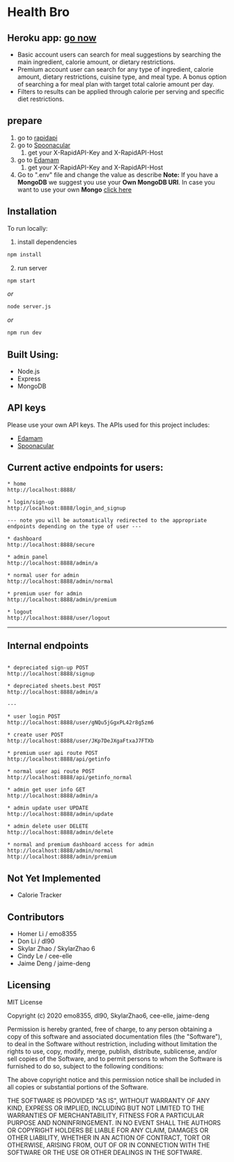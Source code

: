 # Health Bro

## Heroku app: [go now](https://healthbro.herokuapp.com)

* Basic account users can search for meal suggestions by searching the main ingredient, calorie amount, or dietary restrictions.
* Premium account user can search for any type of ingredient, calorie amount, dietary restrictions, cuisine type, and meal type. A bonus option of searching a for meal plan with target total calorie amount per day.
* Filters to results can be applied through calorie per serving and specific diet restrictions.

## prepare
1. go to [rapidapi](https://rapidapi.com)
2. go to [Spoonacular](https://rapidapi.com/spoonacular/api/Recipe%20-%20Food%20-%20Nutrition)
   1. get your X-RapidAPI-Key and X-RapidAPI-Host
3. go to [Edamam](https://rapidapi.com/edamam/api/Recipe%20Search%20and%20Diet)
   1. get your X-RapidAPI-Key and X-RapidAPI-Host
4. Go to ".env" file and change the value as describe
**Note:** If you have a **MongoDB** we suggest you use your **Own MongoDB URI**. In case you want to use your own **Mongo** [click here](https://www.mongodb.com)


## Installation 
To run locally:

1. install dependencies

```bash
npm install
```

2. run server

```bash
npm start
```

_or_

```bash
node server.js
```

_or_

```bash
npm run dev
```

## Built Using:
* Node.js
* Express
* MongoDB

## API keys
Please use your own API keys. The APIs used for this project includes:

* [Edamam](https://www.edamam.com/)
* [Spoonacular](https://spoonacular.com/)

## Current active endpoints for users:

```
* home
http://localhost:8888/

* login/sign-up
http://localhost:8888/login_and_signup

--- note you will be automatically redirected to the appropriate endpoints depending on the type of user ---

* dashboard
http://localhost:8888/secure

* admin panel
http://localhost:8888/admin/a

* normal user for admin
http://localhost:8888/admin/normal

* premium user for admin
http://localhost:8888/admin/premium

* logout
http://localhost:8888/user/logout

```

---

## Internal endpoints

```

* depreciated sign-up POST
http://localhost:8888/signup

* depreciated sheets.best POST
http://localhost:8888/admin/a

---

* user login POST
http://localhost:8888/user/gNQu5jGgxPL42r8g5zm6

* create user POST
http://localhost:8888/user/JKp7DeJXgaFtxaJ7FTXb

* premium user api route POST
http://localhost:8888/api/getinfo

* normal user api route POST
http://localhost:8888/api/getinfo_normal

* admin get user info GET
http://localhost:8888/admin/a

* admin update user UPDATE
http://localhost:8888/admin/update

* admin delete user DELETE
http://localhost:8888/admin/delete

* normal and premium dashboard access for admin
http://localhost:8888/admin/normal
http://localhost:8888/admin/premium

```
## Not Yet Implemented
* Calorie Tracker

## Contributors
* Homer Li / emo8355 
* Don Li / dl90
* Skylar Zhao / SkylarZhao 6
* Cindy Le / cee-elle
* Jaime Deng / jaime-deng

## Licensing
MIT License

Copyright (c) 2020 emo8355, dl90, SkylarZhao6, cee-elle, jaime-deng

Permission is hereby granted, free of charge, to any person obtaining a copy
of this software and associated documentation files (the "Software"), to deal
in the Software without restriction, including without limitation the rights
to use, copy, modify, merge, publish, distribute, sublicense, and/or sell
copies of the Software, and to permit persons to whom the Software is
furnished to do so, subject to the following conditions:

The above copyright notice and this permission notice shall be included in all
copies or substantial portions of the Software.

THE SOFTWARE IS PROVIDED "AS IS", WITHOUT WARRANTY OF ANY KIND, EXPRESS OR
IMPLIED, INCLUDING BUT NOT LIMITED TO THE WARRANTIES OF MERCHANTABILITY,
FITNESS FOR A PARTICULAR PURPOSE AND NONINFRINGEMENT. IN NO EVENT SHALL THE
AUTHORS OR COPYRIGHT HOLDERS BE LIABLE FOR ANY CLAIM, DAMAGES OR OTHER
LIABILITY, WHETHER IN AN ACTION OF CONTRACT, TORT OR OTHERWISE, ARISING FROM,
OUT OF OR IN CONNECTION WITH THE SOFTWARE OR THE USE OR OTHER DEALINGS IN THE
SOFTWARE.
